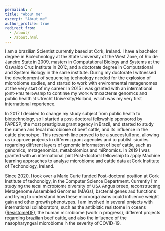 ```yaml
---
permalink: /
title: "About me"
excerpt: "About me"
author_profile: true
redirect_from: 
  - /about/
  - /about.html
---
```


 I am a brazilian Scientist currently based at Cork, Ireland. I have a bachelor degree in Biotechnology at the State University of the West Zone, of Rio de Janeiro State in 2009, masters in Computational Biology and Systems at the Oswaldo Cruz Institute in 2012, and a doctorate degree in Computational and System Biology in the same institute. During my doctorate I witnessed the development of sequencing technology needed for the explosion of microbiome studies, and started to work with environmental metagenomes at the very start of my career. In 2015 I was granted with an international joint-PhD fellowship to continue my work with bacterial genomics and public health at Utrecht University/Holland, which was my very first international experience. 
  
  
  In 2017 I decided to change my study subject from public health to biotechnology, so I started a post-doctoral fellowship sponsored by FAPESP, the most prestigious grant agency in Brazil, and started to study the rumen and fecal microbiome of beef cattle, and its influence in the cattle phenotype. This research line proved to be a succesfull one, allowing us to aprove projects in different grant agencies and to publish studies regarding different layers of genomic information of beef cattle, such as genomics, metagenomics, metabolomics and miRnomics. In 2019 I was granted with an international joint Post-doctoral fellowship to apply Machine learning approaches to analyze microbiome and cattle data at Cork Institute of Techonology, Ireland.
  
  Since 2020, I took over a Marie Curie funded Post-doctoral position at Cork Institute of techonolgy, in the Computer Science Department. Currently I'm studying the fecal microbiome diversity of USA Angus breed, reconstructing Metagenome Assembled Genomes (MAGs), bacterial genes and functions and trying to understand how these microorganisms could influence weight gain and other growth phenotypes. I am involved in several projects with international collaborators, such as the antibiotic resistome in oceans ([ResistomeDB](https://resistomedb.com/)), the human microbiome (work in progress), different projects regarding brazilian beef cattle, and also the influence of the nasopharyngeal microbiome in the severity of COVID-19.
